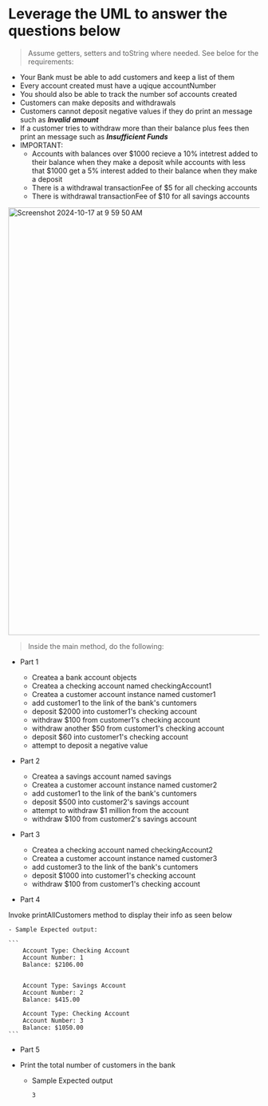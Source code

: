 # Leverage the UML to answer the questions below
> Assume getters, setters and toString where needed. See beloe for the requirements:

- Your Bank must be able to add customers and keep a list of them
- Every account created must have a uqique accountNumber
- You should also be able to track the number sof accounts created
- Customers can make deposits and withdrawals
- Customers cannot deposit negative values if they do print an message such as ***Invalid amount***
- If a customer tries to withdraw more than their balance plus fees then  print an message such as ***Insufficient Funds***
- IMPORTANT:
  - Accounts with balances over $1000 recieve a 10% intetrest added to their balance when they make a deposit while accounts with less that $1000 get a 5% interest added to their balance when they make a deposit
  -  There is a withdrawal transactionFee of  $5 for all checking accounts
  -  There is withdrawal  transactionFee of  $10 for all savings accounts

<img width="855" alt="Screenshot 2024-10-17 at 9 59 50 AM" src="https://github.com/user-attachments/assets/6853df8e-cd42-4f52-9da5-6f1ed78292b6">



> Inside the main method, do the following:

- Part 1

  -  Createa a bank account objects
  -  Createa a checking account named checkingAccount1
  -  Createa a customer account instance named customer1
  -  add customer1 to the link of the bank's cuntomers
  -  deposit $2000 into customer1's checking account
  -  withdraw $100 from customer1's checking account
  -  withdraw another $50 from customer1's checking account
  -  deposit $60 into customer1's checking account
  -  attempt to deposit a negative value
 
   
- Part 2

  -   Createa a savings account named savings
  -   Createa a customer account instance named customer2
  -   add customer1 to the link of the bank's cuntomers
  -   deposit $500 into customer2's savings account
  -   attempt to withdraw $1 million from the account
  -   withdraw $100 from customer2's savings account


- Part 3

  -  Createa a checking account named checkingAccount2
  -  Createa a customer account instance named customer3
  -  add customer3 to the link of the bank's cuntomers
  -  deposit $1000 into customer1's checking account
  -  withdraw $100 from customer1's checking account


- Part 4

 Invoke printAllCustomers method to display their info as seen below

    - Sample Expected output:

    ```
        Account Type: Checking Account
        Account Number: 1
        Balance: $2106.00  
    
    
        Account Type: Savings Account
        Account Number: 2
        Balance: $415.00  
    
        Account Type: Checking Account
        Account Number: 3
        Balance: $1050.00  
    ```


- Part 5

 - Print the total number of customers in the bank

   - Sample Expected output
      ```
      3
    ```
